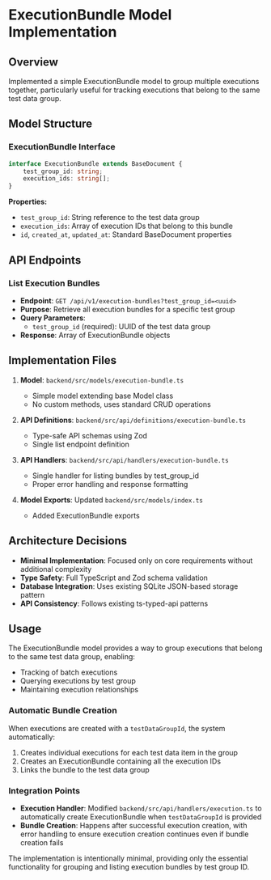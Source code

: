 # ExecutionBundle Model Implementation

## Overview
Implemented a simple ExecutionBundle model to group multiple executions together, particularly useful for tracking executions that belong to the same test data group.

## Model Structure

### ExecutionBundle Interface
```typescript
interface ExecutionBundle extends BaseDocument {
    test_group_id: string;
    execution_ids: string[];
}
```

**Properties:**
- `test_group_id`: String reference to the test data group
- `execution_ids`: Array of execution IDs that belong to this bundle
- `id`, `created_at`, `updated_at`: Standard BaseDocument properties

## API Endpoints

### List Execution Bundles
- **Endpoint**: `GET /api/v1/execution-bundles?test_group_id=<uuid>`
- **Purpose**: Retrieve all execution bundles for a specific test group
- **Query Parameters**:
  - `test_group_id` (required): UUID of the test data group
- **Response**: Array of ExecutionBundle objects

## Implementation Files

1. **Model**: `backend/src/models/execution-bundle.ts`
   - Simple model extending base Model class
   - No custom methods, uses standard CRUD operations

2. **API Definitions**: `backend/src/api/definitions/execution-bundle.ts`
   - Type-safe API schemas using Zod
   - Single list endpoint definition

3. **API Handlers**: `backend/src/api/handlers/execution-bundle.ts`
   - Single handler for listing bundles by test_group_id
   - Proper error handling and response formatting

4. **Model Exports**: Updated `backend/src/models/index.ts`
   - Added ExecutionBundle exports

## Architecture Decisions

- **Minimal Implementation**: Focused only on core requirements without additional complexity
- **Type Safety**: Full TypeScript and Zod schema validation
- **Database Integration**: Uses existing SQLite JSON-based storage pattern
- **API Consistency**: Follows existing ts-typed-api patterns

## Usage

The ExecutionBundle model provides a way to group executions that belong to the same test data group, enabling:
- Tracking of batch executions
- Querying executions by test group
- Maintaining execution relationships

### Automatic Bundle Creation

When executions are created with a `testDataGroupId`, the system automatically:
1. Creates individual executions for each test data item in the group
2. Creates an ExecutionBundle containing all the execution IDs
3. Links the bundle to the test data group

### Integration Points

- **Execution Handler**: Modified `backend/src/api/handlers/execution.ts` to automatically create ExecutionBundle when `testDataGroupId` is provided
- **Bundle Creation**: Happens after successful execution creation, with error handling to ensure execution creation continues even if bundle creation fails

The implementation is intentionally minimal, providing only the essential functionality for grouping and listing execution bundles by test group ID.
